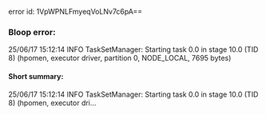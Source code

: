 error id: 1VpWPNLFmyeqVoLNv7c6pA==
### Bloop error:

25/06/17 15:12:14 INFO TaskSetManager: Starting task 0.0 in stage 10.0 (TID 8) (hpomen, executor driver, partition 0, NODE_LOCAL, 7695 bytes)
#### Short summary: 

25/06/17 15:12:14 INFO TaskSetManager: Starting task 0.0 in stage 10.0 (TID 8) (hpomen, executor dri...